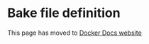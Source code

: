 # Bake file definition

This page has moved to [Docker Docs website](https://docs.docker.com/build/bake/file-definition)
